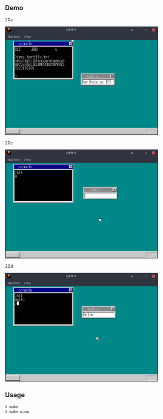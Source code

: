 ## Demo

20a

![template](https://github.com/watermelon892/OSPractice/blob/master/20_API/pic/20a.png)

20c

![template](https://github.com/watermelon892/OSPractice/blob/master/20_API/pic/20c.png)

20d

![template](https://github.com/watermelon892/OSPractice/blob/master/20_API/pic/20d.png)

## Usage

```
$ make
$ make qemu
```
